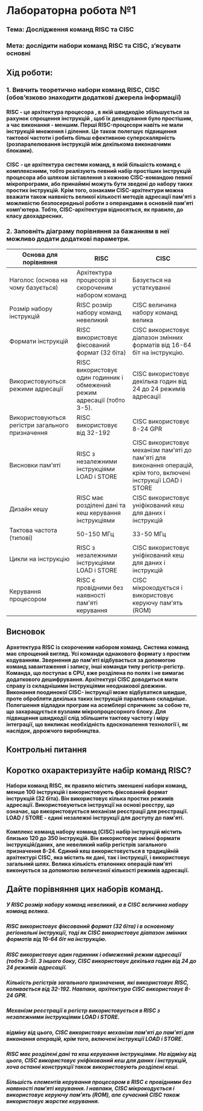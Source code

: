 # Лабораторна робота №1 
### Тема: Дослідження команд RISC та CISC 
### Мета: дослідити набори команд RISC та CISC, з’ясувати основні  

## Хід роботи:
### 1.	Вивчить теоретично набори команд RISC, CISC (обов’язково знаходити додаткові джерела інформації) 
#### RISC - це архітектура процесора , в якій швидкодію збільшується за рахунок спрощення інструкцій , щоб їх декодування було простішим, а час виконання - меншим. Перші RISC-процесори навіть не мали інструкцій множення і ділення. Це також полегшує підвищення тактової частоти і робить більш ефективною суперскалярність (розпаралелювання інструкцій між декількома виконавчими блоками).

#### CISC - це архітектура системи команд, в якій більшість команд є комплексними, тобто реалізують певний набір простіших інструкцій процесора або шляхом зіставлення з кожною CISC-командою певної мікропрограми, або принаймні можуть бути зведені до набору таких простих інструкцій. Крім того, ознаками CISC-архітектури можна вважати також наявність великої кількості методів адресації пам'яті з можливістю безпосередньої роботи з операндами в основній пам'яті комп'ютера. Тобто, CISC-архітектури відносяться, як правило, до класу двохадресних.

### 2. Заповніть діаграму порівняння за бажанням в неї можливо додати додаткові параметри. 

| Основа для порівняння | RISC | CISC |
|------ |------ |------ |
Наголос (основа на чому базується) | Архітектура процесорів зі скороченим набором команд  |  Базується на устаткуванні|	 	 
Розмір набору інструкцій 	 	   |RISC розмір набору команд невеликий|CISC величина набору команд велика|
Формати інструкцій 	 	           |RISC використовує фіксований формат (32 біта)| CISC використовує діапазон змінних форматів від 16-64 біт на інструкцію.|
Використовуються режими адресації  | RISC використовує один годинник і обмежений режим адресації (тобто 3-5). |	 CISC використовує декілька годин від 24 до 24 режимів адресації|	 
Використовуються регістри загального призначення| RISC використовує від 32-192| CISC використовує 8-24 GPR|	 	 
Висновки пам'яті 	 	           | RISC 	з незалежними інструкціями LOAD і STORE| CISC використовує механізм пам'яті до пам'яті для виконання операцій, крім того, включені інструкції LOAD і STORE|
Дизайн кешу 	 	               | RISC має розділені дані та кеш керування інструкціями| CISC використовує уніфікований кеш для даних і інструкцій|
Тактова частота (типові)           |50-150 МГц|33-50 МГц| 	 	 
Цикли на інструкцію 	           | RISC 	з незалежними інструкціями LOAD і STORE| CISC використовує уніфікований кеш для даних і інструкцій|	 
Керування процесором 	           | RISC є провідними без наявності пам'яті керування| CISC мікрокодується і використовує керуючу пам'ять (ROM)|	 

## Висновок
#### Архетектура RISC із скороченим набором команд. Система команд має спрощений вигляд. Усі команди однакового формату з простим кодуванням. Звернення до пам'яті відбувається за допомогою команд завантаження і запису, інші команди типу регістр-регістр. Команда, що поступає в CPU, вже розділена по полях і не вимагає додаткового дешифрування. Архітектурі CISC доводиться мати справу із складнішими інструкціями неоднакової довжини. Виконання поодинокої CISC- інструкції може відбуватися швидше, проте обробляти декілька таких інструкцій паралельно складніше. Полегшення відладки програм на асемблері спричиняє за собою те, що захаращується вузлами мікропроцесорного блоку. Для підвищення швидкодії слід збільшити тактову частоту і міру інтеграції, що викликає необхідність вдосконалення технології і, як наслідок, дорожчого виробництва.

## Контрольні питання 

## Коротко охарактеризуйте набір команд RISC? 
#### Набори команд  RISC, як правило містить зменшені набори команд,  менше 100 інструкцій і використовують фіксований формат інструкцій (32 біта). Він використовує кілька простих режимів адресації. Використовуються інструкції на основі реєстру, що означає, що використовується механізм реєстрації для реєстрації.  LOAD / STORE - єдині незалежні інструкції для доступу до пам'яті.
#### Комплекс команд набору команд (CISC) набір інструкцій містить близько 120 до 350 інструкцій. Він використовує змінні формати інструкцій/даних, але невеликий набір регістрів загального призначення 8-24. Єдиний кеш використовується в традиційній архітектурі CISC, яка містить як дані, так і інструкції, і використовує загальний шлях. Велика кількість еталонних операцій пам'яті виконується за допомогою величезної кількості режимів адресації.

## Дайте порівняння цих наборів команд.
##### У RISC розмір набору команд невеликий, а в CISC величина набору команд велика. 
##### RISC використовує фіксований формат (32 біта) і в основному регіональні інструкції, тоді як CISC використовує діапазон змінних форматів від 16-64 біт на інструкцію. 
##### RISC використовує один годинник і обмежений режим адресації (тобто 3-5). З іншого боку, CISC використовує декілька  годин від 24 до 24 режимів адресації. 
##### Кількість регістрів загального призначення, які використовує RISC, коливається від 32-192. Навпаки, архітектура CISC використовує 8-24 GPR. 
##### Механізм 	реєстрації 	в 	регістр 	використовується 	в 	RISC 	з незалежними інструкціями LOAD і STORE.
##### відміну від цього, CISC використовує механізм пам'яті до пам'яті для виконання операцій, крім того, включені  інструкції LOAD і STORE. 
##### RISC має розділені дані та кеш керування інструкціями. На відміну від цього, CISC використовує уніфікований кеш для даних і інструкцій, хоча останні конструкції також використовують розділені кеші. 
##### Більшість елементів керування процесором в RISC є провідними без наявності пам'яті керування. І навпаки, CISC мікрокодується і використовує керуючу пам'ять (ROM), але сучасний CISC також використовує жорстке керування.
